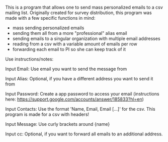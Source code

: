 This is a program that allows one to send mass personalized emails to a csv mailing list. Originally created for survey distribution, this program was made with a few specific functions in mind:
- mass sending personalized emails
- sending them all from a more "professional" alias email
- sending emails to a singular organization with multiple email addresses
- reading from a csv with a variable amount of emails per row
- forwarding each email to PI so she can keep track of it



Use instructions/notes: 

Input Email: Use email you want to send the message from

Input Alias: Optional, if you have a different address you want to send it from

Input Password: Create a app password to access your email (instructions here: https://support.google.com/accounts/answer/185833?hl=en)

Input Contacts: Use the format 'Name, Email, Email [...]' for the csv. This program is made for a csv with headers!

Input Message: Use curly brackets around {name}

Input cc: Optional, if you want to forward all emails to an additional address.